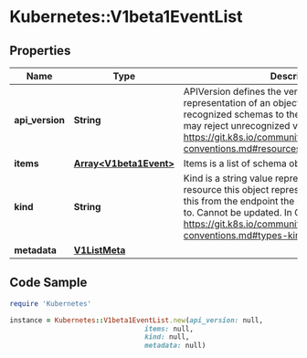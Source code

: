 # Kubernetes::V1beta1EventList

## Properties

Name | Type | Description | Notes
------------ | ------------- | ------------- | -------------
**api_version** | **String** | APIVersion defines the versioned schema of this representation of an object. Servers should convert recognized schemas to the latest internal value, and may reject unrecognized values. More info: https://git.k8s.io/community/contributors/devel/api-conventions.md#resources | [optional] 
**items** | [**Array&lt;V1beta1Event&gt;**](V1beta1Event.md) | Items is a list of schema objects. | 
**kind** | **String** | Kind is a string value representing the REST resource this object represents. Servers may infer this from the endpoint the client submits requests to. Cannot be updated. In CamelCase. More info: https://git.k8s.io/community/contributors/devel/api-conventions.md#types-kinds | [optional] 
**metadata** | [**V1ListMeta**](V1ListMeta.md) |  | [optional] 

## Code Sample

```ruby
require 'Kubernetes'

instance = Kubernetes::V1beta1EventList.new(api_version: null,
                                 items: null,
                                 kind: null,
                                 metadata: null)
```



